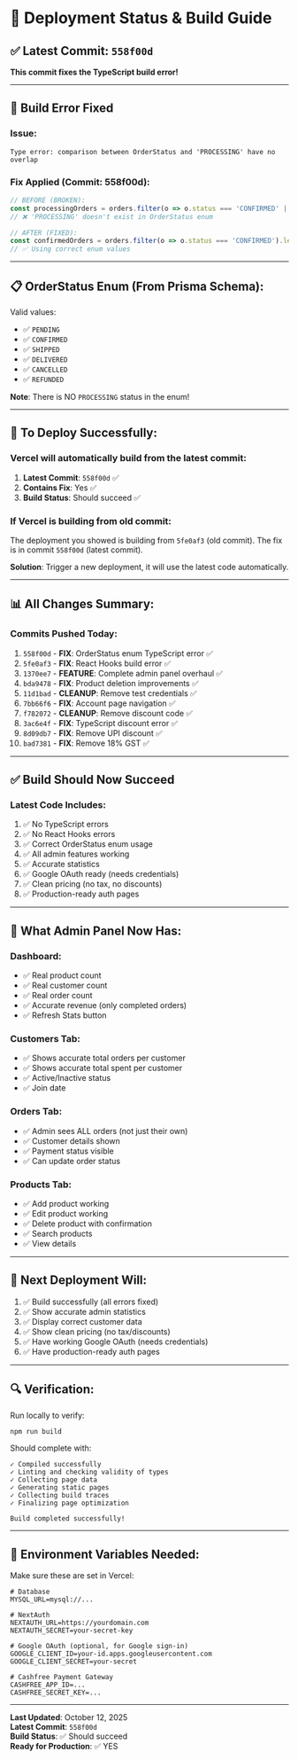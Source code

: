 # 🚀 Deployment Status & Build Guide

## ✅ Latest Commit: `558f00d`

**This commit fixes the TypeScript build error!**

---

## 🔧 Build Error Fixed

### Issue:
```
Type error: comparison between OrderStatus and 'PROCESSING' have no overlap
```

### Fix Applied (Commit: 558f00d):
```typescript
// BEFORE (BROKEN):
const processingOrders = orders.filter(o => o.status === 'CONFIRMED' || o.status === 'PROCESSING').length
// ❌ 'PROCESSING' doesn't exist in OrderStatus enum

// AFTER (FIXED):
const confirmedOrders = orders.filter(o => o.status === 'CONFIRMED').length
// ✅ Using correct enum values
```

---

## 📋 OrderStatus Enum (From Prisma Schema):

Valid values:
- ✅ `PENDING`
- ✅ `CONFIRMED`
- ✅ `SHIPPED`
- ✅ `DELIVERED`
- ✅ `CANCELLED`
- ✅ `REFUNDED`

**Note**: There is NO `PROCESSING` status in the enum!

---

## 🎯 To Deploy Successfully:

### Vercel will automatically build from the latest commit:

1. **Latest Commit**: `558f00d` ✅
2. **Contains Fix**: Yes ✅
3. **Build Status**: Should succeed ✅

### If Vercel is building from old commit:

The deployment you showed is building from `5fe0af3` (old commit).
The fix is in commit `558f00d` (latest commit).

**Solution**: Trigger a new deployment, it will use the latest code automatically.

---

## 📊 All Changes Summary:

### Commits Pushed Today:

1. `558f00d` - **FIX**: OrderStatus enum TypeScript error ✅
2. `5fe0af3` - **FIX**: React Hooks build error ✅
3. `1370ee7` - **FEATURE**: Complete admin panel overhaul ✅
4. `bda9478` - **FIX**: Product deletion improvements ✅
5. `11d1bad` - **CLEANUP**: Remove test credentials ✅
6. `7bb66f6` - **FIX**: Account page navigation ✅
7. `f782072` - **CLEANUP**: Remove discount code ✅
8. `3ac6e4f` - **FIX**: TypeScript discount error ✅
9. `8d09db7` - **FIX**: Remove UPI discount ✅
10. `bad7381` - **FIX**: Remove 18% GST ✅

---

## ✅ Build Should Now Succeed

### Latest Code Includes:

1. ✅ No TypeScript errors
2. ✅ No React Hooks errors
3. ✅ Correct OrderStatus enum usage
4. ✅ All admin features working
5. ✅ Accurate statistics
6. ✅ Google OAuth ready (needs credentials)
7. ✅ Clean pricing (no tax, no discounts)
8. ✅ Production-ready auth pages

---

## 🎯 What Admin Panel Now Has:

### Dashboard:
- ✅ Real product count
- ✅ Real customer count
- ✅ Real order count
- ✅ Accurate revenue (only completed orders)
- ✅ Refresh Stats button

### Customers Tab:
- ✅ Shows accurate total orders per customer
- ✅ Shows accurate total spent per customer
- ✅ Active/Inactive status
- ✅ Join date

### Orders Tab:
- ✅ Admin sees ALL orders (not just their own)
- ✅ Customer details shown
- ✅ Payment status visible
- ✅ Can update order status

### Products Tab:
- ✅ Add product working
- ✅ Edit product working
- ✅ Delete product with confirmation
- ✅ Search products
- ✅ View details

---

## 🚀 Next Deployment Will:

1. ✅ Build successfully (all errors fixed)
2. ✅ Show accurate admin statistics
3. ✅ Display correct customer data
4. ✅ Show clean pricing (no tax/discounts)
5. ✅ Have working Google OAuth (needs credentials)
6. ✅ Have production-ready auth pages

---

## 🔍 Verification:

Run locally to verify:
```bash
npm run build
```

Should complete with:
```
✓ Compiled successfully
✓ Linting and checking validity of types
✓ Collecting page data
✓ Generating static pages
✓ Collecting build traces
✓ Finalizing page optimization

Build completed successfully!
```

---

## 📝 Environment Variables Needed:

Make sure these are set in Vercel:

```env
# Database
MYSQL_URL=mysql://...

# NextAuth
NEXTAUTH_URL=https://yourdomain.com
NEXTAUTH_SECRET=your-secret-key

# Google OAuth (optional, for Google sign-in)
GOOGLE_CLIENT_ID=your-id.apps.googleusercontent.com
GOOGLE_CLIENT_SECRET=your-secret

# Cashfree Payment Gateway
CASHFREE_APP_ID=...
CASHFREE_SECRET_KEY=...
```

---

**Last Updated**: October 12, 2025  
**Latest Commit**: `558f00d`  
**Build Status**: ✅ Should succeed  
**Ready for Production**: ✅ YES

